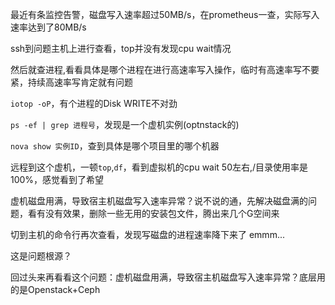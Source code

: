 最近有条监控告警，磁盘写入速率超过50MB/s，在prometheus一查，实际写入速率达到了80MB/s

ssh到问题主机上进行查看，top并没有发现cpu wait情况

然后就查进程,看看具体是哪个进程在进行高速率写入操作，临时有高速率写不要紧，持续高速率写肯定就有问题

`iotop -oP`，有个进程的Disk WRITE不对劲

`ps -ef | grep 进程号`，发现是一个虚机实例(optnstack的)

`nova show 实例ID`，查到具体是哪个项目里的哪个机器

远程到这个虚机，一顿`top`,`df`，看到虚拟机的cpu wait 50左右,/目录使用率是100%，感觉看到了希望

虚机磁盘用满，导致宿主机磁盘写入速率异常？说不说的通，先解决磁盘满的问题，看有没有效果，删除一些无用的安装包文件，腾出来几个G空间来

切到主机的命令行再次查看，发现写磁盘的进程速率降下来了 emmm...

这是问题根源？

回过头来再看看这个问题：虚机磁盘用满，导致宿主机磁盘写入速率异常？底层用的是Openstack+Ceph
